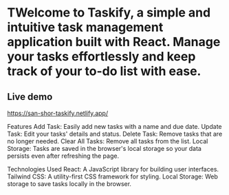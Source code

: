 # TWelcome to Taskify, a simple and intuitive task management application built with React. Manage your tasks effortlessly and keep track of your to-do list with ease.

## Live demo

https://san-shor-taskify.netlify.app/

Features
Add Task: Easily add new tasks with a name and due date.
Update Task: Edit your tasks' details and status.
Delete Task: Remove tasks that are no longer needed.
Clear All Tasks: Remove all tasks from the list.
Local Storage: Tasks are saved in the browser's local storage so your data persists even after refreshing the page.

Technologies Used
React: A JavaScript library for building user interfaces.
Tailwind CSS: A utility-first CSS framework for styling.
Local Storage: Web storage to save tasks locally in the browser.
